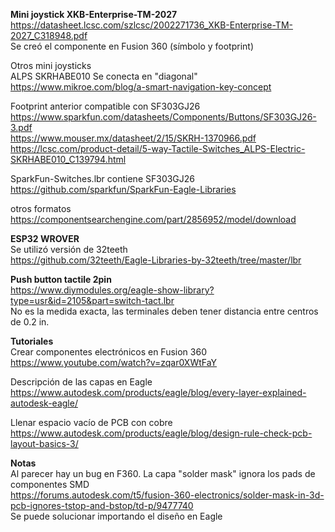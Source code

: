 **Mini joystick XKB-Enterprise-TM-2027**  
https://datasheet.lcsc.com/szlcsc/2002271736_XKB-Enterprise-TM-2027_C318948.pdf  
Se creó el componente en Fusion 360 (símbolo y footprint)

Otros mini joysticks  
ALPS SKRHABE010 Se conecta en "diagonal"
https://www.mikroe.com/blog/a-smart-navigation-key-concept

Footprint anterior compatible con SF303GJ26  
https://www.sparkfun.com/datasheets/Components/Buttons/SF303GJ26-3.pdf  
https://www.mouser.mx/datasheet/2/15/SKRH-1370966.pdf  
https://lcsc.com/product-detail/5-way-Tactile-Switches_ALPS-Electric-SKRHABE010_C139794.html  

SparkFun-Switches.lbr contiene SF303GJ26  
https://github.com/sparkfun/SparkFun-Eagle-Libraries  

otros formatos  
https://componentsearchengine.com/part/2856952/model/download  

**ESP32 WROVER**  
Se utilizó versión de 32teeth  
https://github.com/32teeth/Eagle-Libraries-by-32teeth/tree/master/lbr  

**Push button tactile 2pin**  
https://www.diymodules.org/eagle-show-library?type=usr&id=2105&part=switch-tact.lbr  
No es la medida exacta, las terminales deben tener distancia entre centros de 0.2 in.  

**Tutoriales**  
Crear componentes electrónicos en Fusion 360  
https://www.youtube.com/watch?v=zqar0XWtFaY  

Descripción de las capas en Eagle  
https://www.autodesk.com/products/eagle/blog/every-layer-explained-autodesk-eagle/  

Llenar espacio vacío de PCB con cobre  
https://www.autodesk.com/products/eagle/blog/design-rule-check-pcb-layout-basics-3/

**Notas**  
Al parecer hay un bug en F360. La capa "solder mask" ignora los pads de componentes SMD  
https://forums.autodesk.com/t5/fusion-360-electronics/solder-mask-in-3d-pcb-ignores-tstop-and-bstop/td-p/9477740  
Se puede solucionar importando el diseño en Eagle  

